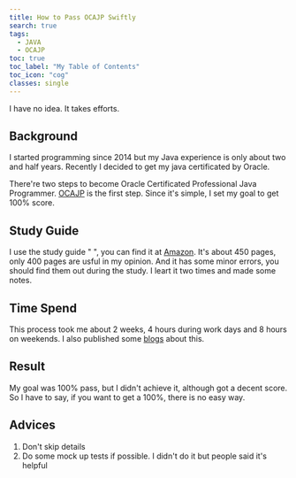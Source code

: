 ```yaml
---
title: How to Pass OCAJP Swiftly
search: true
tags: 
  - JAVA
  - OCAJP
toc: true
toc_label: "My Table of Contents"
toc_icon: "cog"
classes: single
---
```

I have no idea. It takes efforts.


## Background

I started programming since 2014 but my Java experience is only about two and half years. Recently I decided to get my java certificated by Oracle. 

There're two steps to become Oracle Certificated Professional Java Programmer. [OCAJP](https://education.oracle.com/pls/web_prod-plq-dad/db_pages.getpage?page_id=5001&get_params=p_exam_id:1Z0-808) is the first step. Since it's simple, I set my goal to get 100% score.

## Study Guide

I use the study guide " ", you can find it at [Amazon](https://www.amazon.com/OCA-Certified-Associate-Programmer-1Z0-808/dp/1118957407). It's about 450 pages, only 400 pages are usful in my opinion. And it has some minor errors, you should find them out during the study. I leart it two times and made some notes.

## Time Spend

This process took me about 2 weeks, 4 hours during work days and 8 hours on weekends. I also published some [blogs](https://mossgreen.github.io/tags/#ocajp) about this.

## Result

My goal was 100% pass, but I didn't achieve it, although got a decent score. So I have to say, if you want to get a 100%, there is no easy way. 

## Advices

1. Don't skip details
2. Do some mock up tests if possible. I didn't do it but people said it's helpful

